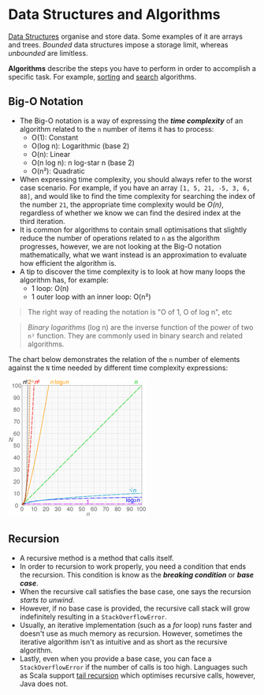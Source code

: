# Data Structures and Algorithms

[Data Structures](src/main/java/com/bgasparotto/datastructures/datastructure/README.md) organise and
store data. Some examples of it are arrays and trees. *Bounded* data structures impose a storage 
limit, whereas *unbounded* are limitless.

**Algorithms** describe the steps you have to perform in order to accomplish a specific task. For
example, [sorting](src/main/java/com/bgasparotto/datastructures/algorithm/sort/README.md) and 
[search](src/main/java/com/bgasparotto/datastructures/algorithm/search/README.md) algorithms.

## Big-O Notation
- The Big-O notation is a way of expressing the ***time complexity*** of an algorithm related to the
  `n` number of items it has to process:
  - O(1): Constant
  - O(log n): Logarithmic (base 2)
  - O(n): Linear
  - O(n log n): n log-star n (base 2)
  - O(n²): Quadratic
- When expressing time complexity, you should always refer to the worst case scenario. For example,
  if you have an array `[1, 5, 21, -5, 3, 6, 88]`, and would like to find the time complexity for
  searching the index of the number `21`, the appropriate time complexity would be *O(n)*,
  regardless of whether we know we can find the desired index at the third iteration.
- It is common for algorithms to contain small optimisations that slightly reduce the number of
  operations related to `n` as the algorithm progresses, however, we are not looking at the Big-O
  notation mathematically, what we want instead is an approximation to evaluate how efficient the
  algorithm is.
- A tip to discover the time complexity is to look at how many loops the algorithm has, for example:
  - 1 loop: O(n)
  - 1 outer loop with an inner loop: O(n²)
  
> The right way of reading the notation is "O of 1, O of log n", etc

> *Binary logarithms* (log n) are the inverse function of the power of two `n²` function. They are
commonly used in binary search and related algorithms.

The chart below demonstrates the relation of the `n` number of elements against the `N` time needed
by different time complexity expressions:

![Big-O notation time complexity chart](charts/computational_complexity.png)

## Recursion
- A recursive method is a method that calls itself.
- In order to recursion to work properly, you need a condition that ends the recursion. 
  This condition is know as the ***breaking condition*** or ***base case***.
- When the recursive call satisfies the base case, one says the recursion *starts to unwind*.
- However, if no base case is provided, the recursive call stack will grow indefinitely resulting in
  a `StackOverflowError`.
- Usually, an iterative implementation (such as a *for* loop) runs faster and doesn't use as much
  memory as recursion. However, sometimes the iterative algorithm isn't as intuitive and as short as
  the recursive algorithm.
- Lastly, even when you provide a base case, you can face a `StackOverflowError` if the number of
  calls is too high. Languages such as Scala support
  [tail recursion](https://www.drdobbs.com/jvm/tail-call-optimization-and-java/240167044) which 
  optimises recursive calls, however, Java does not.
